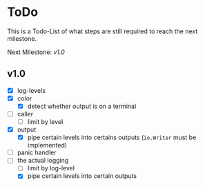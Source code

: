 # ToDo

This is a Todo-List of what steps are still required to reach the next milestone.

Next Milestone: *v1.0*

## v1.0

- [x] log-levels
- [x] color
	- [x] detect whether output is on a terminal
- [ ] caller
	- [ ] limit by level
- [x] output
	- [x] pipe certain levels into certains outputs (`io.Writer` must be implemented)
- [ ] panic handler
- [ ] the actual logging
	- [ ] limit by log-level
	- [x] pipe certain levels into certain outputs

